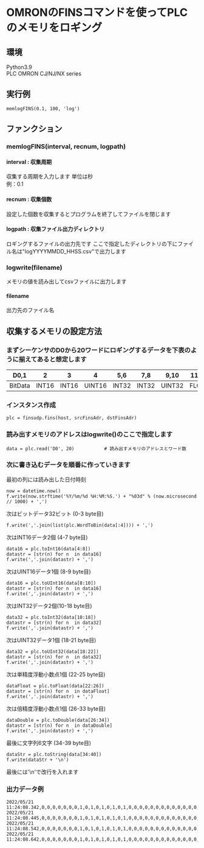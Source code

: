 # OMRONのFINSコマンドを使ってPLCのメモリをロギング

## 環境
Python3.9  
PLC OMRON CJ/NJ/NX series

## 実行例
```
memlogFINS(0.1, 100, 'log')
```
## ファンクション
### memlogFINS(interval, recnum, logpath)

#### interval : 収集周期
収集する周期を入力します 単位は秒  
例：0.1

#### recnum : 収集個数
設定した個数を収集するとプログラムを終了してファイルを閉じます

#### logpath : 収集ファイル出力ディレクトリ
ロギングするファイルの出力先です
ここで指定したディレクトリの下にファイル名は"logYYYYMMDD_HHSS.csv"で出力します

### logwrite(filename)
メモリの値を読み出してcsvファイルに出力します

#### filename
出力先のファイル名

## 収集するメモリの設定方法
### まずシーケンサのD0から20ワードにロギングするデータを下表のように揃えてあると想定します

| D0,1 | 2 | 3 | 4 | 5,6 | 7,8 | 9,10 | 11,12 | 13.14,15,16 | 17,18,19 |  
| --- | --- | --- | --- | --- | --- | --- | --- | --- | --- |  
| BitData | INT16 | INT16 | UINT16 | INT32 | INT32 | UINT32 | FLOAT | DOUBLE | STRING |

### インスタンス作成
```
plc = finsudp.fins(host, srcFinsAdr, dstFinsAdr)
```
### 読み出すメモリのアドレスはlogwrite()のここで指定します
```
data = plc.read('D0', 20)           # 読み出すメモリのアドレスとワード数
```

### 次に書き込むデータを順番に作っていきます  
最初の列には読み出した日付時刻
```
now = datetime.now()
f.write(now.strftime('%Y/%m/%d %H:%M:%S.') + "%03d" % (now.microsecond // 1000) + ',')
```

次はビットデータ32ビット (0-3 byte目)
```
f.write(','.join(list(plc.WordToBin(data[:4]))) + ',')
```

次はINT16データ2個 (4-7 byte目)
```
data16 = plc.toInt16(data[4:8])
datastr = [str(n) for n  in data16]
f.write(','.join(datastr) + ',')
```

次はUINT16データ1個 (8-9 byte目)
```
data16 = plc.toUInt16(data[8:10])
datastr = [str(n) for n  in data16]
f.write(','.join(datastr) + ',')
```

次はINT32データ2個(10-18 byte目)
```
data32 = plc.toInt32(data[10:18])
datastr = [str(n) for n  in data32]
f.write(','.join(datastr) + ',')
```

次はUINT32データ1個 (18-21 byte目)        
```
data32 = plc.toUInt32(data[18:22])
datastr = [str(n) for n  in data32]
f.write(','.join(datastr) + ',')
```

次は単精度浮動小数点1個 (22-25 byte目)
```
dataFloat = plc.toFloat(data[22:26])
datastr = [str(n) for n  in dataFloat]
f.write(','.join(datastr) + ',')
```

次は倍精度浮動小数点1個 (26-33 byte目)
```
dataDouble = plc.toDouble(data[26:34])
datastr = [str(n) for n  in dataDouble]
f.write(','.join(datastr) + ',')
```

最後に文字列6文字 (34-39 byte目)
```
dataStr = plc.toString(data[34:40])
f.write(dataStr + '\n')  
```
最後には'\n'で改行を入れます

### 出力データ例
```
2022/05/21 11:24:08.342,0,0,0,0,0,0,0,1,0,1,0,1,0,1,0,1,0,0,0,0,0,0,0,0,0,0,0,0,0,0,0,0,341,351,33795,-286250,161303021,100444,34.200050354003906,37.24000000000026,ABC341
2022/05/21 11:24:08.445,0,0,0,0,0,0,0,1,0,1,0,1,0,1,0,1,0,0,0,0,0,0,0,0,0,0,0,0,0,0,0,0,341,351,33795,-286250,161303021,100444,34.200050354003906,37.24000000000026,ABC341
2022/05/21 11:24:08.542,0,0,0,0,0,0,0,1,0,1,0,1,0,1,0,1,0,0,0,0,0,0,0,0,0,0,0,0,0,0,0,0,341,351,33795,-286250,161303021,100444,34.200050354003906,37.24000000000026,ABC341
2022/05/21 11:24:08.642,0,0,0,0,0,0,0,1,0,1,0,1,0,1,0,1,0,0,0,0,0,0,0,0,0,0,0,0,0,0,0,0,341,351,33795,-286250,161303021,100444,34.200050354003906,37.24000000000026,ABC341
```

